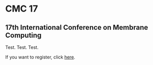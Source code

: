 CMC 17
======

17th International Conference on Membrane Computing
---------------------------------------------------

Test. Test. Test.

If you want to register, click [here](registration).
